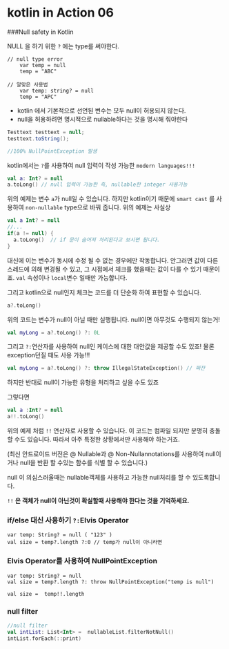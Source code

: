 # kotlin in Action 06

###Null safety in Kotlin

NULL 을 하기 위한 `?` 에는  type를 써야한다.

```kotiln
// null type error
	var temp = null
	temp = "ABC" 

// 알맞은 사용법
	var temp: string? = null
	temp = "APC"
```

- kotlin 에서 기본적으로 선언된 변수는 모두 null이 허용되지 않는다.
- null을 허용하려면 명시적으로 nullable하다는 것을 명시해 줘야한다

```java
Testtext testtext = null;
testtext.toString();

//100% NullPointException 발생
```

kotlin에서는 `?`를 사용하여 null 입력이 작성 가능한 `modern languages!!!`

```kotlin
val a: Int? = null
a.toLong() // null 입력이 가능한 즉, nullable한 integer 사용가능
```

위의 예제는 변수 `a`가 null일 수 있습니다. 하지만 kotlin이기 때문에 `smart cast` 를 사용하여 `non-nullable` type으로 바꿔 줍니다. 위의 예제는 사실상 

```kotlin
val a Int? = null
//...
if(a != null) {
  a.toLong()  // if 문이 숨어져 처리된다고 보시면 됩니다.
}
```

대신에 이는 변수가 동시에 수정 될 수 없는 경우에만 작동합니다. 안그러면 값이 다른 스레드에 의해 변경될 수 있고, 그 시점에서 체크를 했을때는 값이 다를 수 있기 때문이죠.  `val`  속성이나 `local`변수 일때만 가능합니다.

그리고 kotlin으로 null인지 체크는 코드를 더 단순화 하여 표현할 수 있습니다.

```kotlin
a?.toLong()
```

위의 코드는 변수가 null이 아닐 때만 실행됩니다. null이면 아무것도 수행되지 않는거!

```kotlin
val myLong = a?.toLong() ?: 0L
```

그리고 `?:`연산자를 사용하여 null인 케이스에 대한 대안값을 제공할 수도 있죠! 물론 exception던질 때도 사용 가능!!!

```kotlin
val myLong = a?.toLong() ?: throw IllegalStateException() // 짜잔
```

하지만 반대로 null이 가능한 유형을 처리하고 싶을 수도 있죠

그렇다면

```kotlin
val a :Int? = null
a!!.toLong()
```

위의 예제 처럼 `!!` 연산자로 사용할 수 있습니다. 이 코드는 컴파일 되지만 분명히 충돌할 수도 있습니다. 따라서 아주 특정한 상황에서만 사용해야 하는거죠.

(최신 안드로이드 버전은 @ Nullable과 @ Non-Nullannotations를 사용하여 null이거나 null을 반환 할 수있는 함수를 식별 할 수 있습니다.)

null 이 의심스러울때는 nullable객체를 사용하고 가능한 null처리를 할 수 있도록합니다. 

`!!` **은 객체가 null이 아닌것이 확실할때 사용해야 한다는 것을 기억하세요.**



### if/else 대신 사용하기 `?:`Elvis Operator

```kotiln
var temp: String? = null ( "123" )
val size = temp?.length ?:0 // temp가 null이 아니라면 
```

### Elvis Operator를 사용하여 NullPointException

```kotiln
var temp: String? = null
val size = temp?.length ?: throw NullPointException("temp is null")

val size =  temp!!.length
```

### null filter

```kotlin
//null filter
val intList: List<Int> =  nullableList.filterNotNull()
intList.forEach(::print)
```

